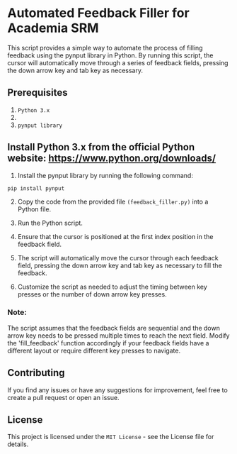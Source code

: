 # Automated Feedback Filler for Academia SRM
This script provides a simple way to automate the process of filling feedback using the pynput library in Python. By running this script, the cursor will automatically move through a series of feedback fields, pressing the down arrow key and tab key as necessary.


## Prerequisites
1. `Python 3.x`
2. 
3. `pynput library`


## Install Python 3.x from the official Python website: https://www.python.org/downloads/

1. Install the pynput library by running the following command:
```
pip install pynput
```

2. Copy the code from the provided file `(feedback_filler.py)` into a Python file.

3. Run the Python script.

4. Ensure that the cursor is positioned at the first index position in the feedback field.

5. The script will automatically move the cursor through each feedback field, pressing the down arrow key and tab key as necessary to fill the feedback.

6. Customize the script as needed to adjust the timing between key presses or the number of down arrow key presses.

### Note: 
The script assumes that the feedback fields are sequential and the down arrow key needs to be pressed multiple times to reach the next field. Modify the 'fill_feedback' function accordingly if your feedback fields have a different layout or require different key presses to navigate.


## Contributing
If you find any issues or have any suggestions for improvement, feel free to create a pull request or open an issue.


## License
This project is licensed under the `MIT License` - see the License file for details.
